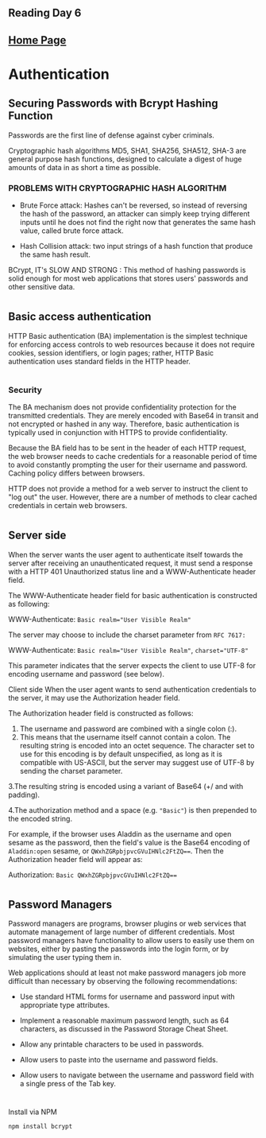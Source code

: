 ## Reading Day 6
## [Home Page](/README.md)


# Authentication

## Securing Passwords with Bcrypt Hashing Function

Passwords are the first line of defense against cyber criminals. 

Cryptographic hash algorithms MD5, SHA1, SHA256, SHA512, SHA-3 are general purpose hash functions, designed to calculate a digest of huge amounts of data in as short a time as possible.

### PROBLEMS WITH CRYPTOGRAPHIC HASH ALGORITHM
- Brute Force attack: Hashes can't be reversed, so instead of reversing the hash of the password, an attacker can simply keep trying different inputs until he does not find the right now that generates the same hash value, called brute force attack.

- Hash Collision attack: two input strings of a hash function that produce the same hash result.

BCrypt, IT's SLOW AND STRONG : This method of hashing passwords is solid enough for most web applications that stores users' passwords and other sensitive data.
#
## Basic access authentication
HTTP Basic authentication (BA) implementation is the simplest technique for enforcing access controls to web resources because it does not require cookies, session identifiers, or login pages; rather, HTTP Basic authentication uses standard fields in the HTTP header.
#
### Security
The BA mechanism does not provide confidentiality protection for the transmitted credentials. They are merely encoded with Base64 in transit and not encrypted or hashed in any way. Therefore, basic authentication is typically used in conjunction with HTTPS to provide confidentiality.

Because the BA field has to be sent in the header of each HTTP request, the web browser needs to cache credentials for a reasonable period of time to avoid constantly prompting the user for their username and password. Caching policy differs between browsers.

HTTP does not provide a method for a web server to instruct the client to "log out" the user. However, there are a number of methods to clear cached credentials in certain web browsers. 
#
## Server side
When the server wants the user agent to authenticate itself towards the server after receiving an unauthenticated request, it must send a response with a HTTP 401 Unauthorized status line and a WWW-Authenticate header field.

The WWW-Authenticate header field for basic authentication is constructed as following:

WWW-Authenticate: `Basic realm="User Visible Realm"`

The server may choose to include the charset parameter from `RFC 7617:`

WWW-Authenticate: `Basic realm="User Visible Realm"`, `charset="UTF-8"`

This parameter indicates that the server expects the client to use UTF-8 for encoding username and password (see below).

Client side
When the user agent wants to send authentication credentials to the server, it may use the Authorization header field.

The Authorization header field is constructed as follows:

1. The username and password are combined with a single colon (:).
2. This means that the username itself cannot contain a colon.
The resulting string is encoded into an octet sequence. The character set to use for this encoding is by default unspecified, as long as it is compatible with US-ASCII, but the server may suggest use of UTF-8 by sending the charset parameter.

3.The resulting string is encoded using a variant of Base64 (+/ and with padding).

4.The authorization method and a space (e.g. `"Basic"`) is then prepended to the encoded string.

For example, if the browser uses Aladdin as the username and open sesame as the password, then the field's value is the Base64 encoding of `Aladdin:open` sesame, or `QWxhZGRpbjpvcGVuIHNlc2FtZQ==`. Then the Authorization header field will appear as:

Authorization: `Basic QWxhZGRpbjpvcGVuIHNlc2FtZQ==`
#
## Password Managers

Password managers are programs, browser plugins or web services that automate management of large number of different credentials. Most password managers have functionality to allow users to easily use them on websites, either by pasting the passwords into the login form, or by simulating the user typing them in.

Web applications should at least not make password managers job more difficult than necessary by observing the following recommendations:

* Use standard HTML forms for username and password input with appropriate type attributes.

* Implement a reasonable maximum password length, such as 64 characters, as discussed in the Password Storage Cheat Sheet.
* Allow any printable characters to be used in passwords.
* Allow users to paste into the username and password fields.
* Allow users to navigate between the username and password field with a single press of the Tab key.
#
Install via NPM 

`npm install bcrypt`